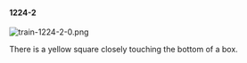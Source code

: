 #### 1224-2
![train-1224-2-0.png](https://github.com/lil-lab/nlvr/raw/master/nlvr/train/images/26/train-1224-2-0.png "train-1224-2-0.png")

There is a yellow square closely touching the bottom of a box.